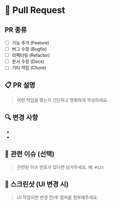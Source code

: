 # 📌 Pull Request

## PR 종류
- [ ] 기능 추가 (Feature)
- [ ] 버그 수정 (Bugfix)
- [ ] 리팩터링 (Refactor)
- [ ] 문서 수정 (Docs)
- [ ] 기타 작업 (Chore)

## 📋 PR 설명
> 어떤 작업을 했는지 간단하고 명확하게 작성하세요.

🔍 변경 사항
-  
-
-


## 🔗 관련 이슈 (선택)
> 관련된 이슈 번호가 있다면 남겨주세요. 예: `#123`


## 📸 스크린샷 (UI 변경 시)
> UI 작업이면 변경 전/후 캡쳐를 첨부해주세요.
